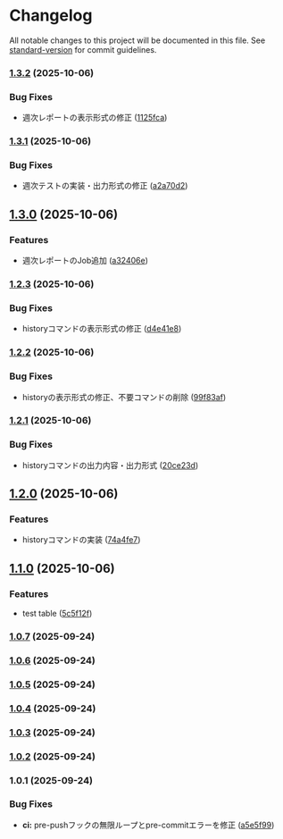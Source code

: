 # Changelog

All notable changes to this project will be documented in this file. See [standard-version](https://github.com/conventional-changelog/standard-version) for commit guidelines.

### [1.3.2](https://github.com/piyoraik/discord-notify/compare/v1.3.1...v1.3.2) (2025-10-06)


### Bug Fixes

* 週次レポートの表示形式の修正 ([1125fca](https://github.com/piyoraik/discord-notify/commit/1125fca5c040b06abe598b590858d25cd8d86025))

### [1.3.1](https://github.com/piyoraik/discord-notify/compare/v1.3.0...v1.3.1) (2025-10-06)


### Bug Fixes

* 週次テストの実装・出力形式の修正 ([a2a70d2](https://github.com/piyoraik/discord-notify/commit/a2a70d24d7db4a758eef2087a6d9192df6dc5571))

## [1.3.0](https://github.com/piyoraik/discord-notify/compare/v1.2.3...v1.3.0) (2025-10-06)


### Features

* 週次レポートのJob追加 ([a32406e](https://github.com/piyoraik/discord-notify/commit/a32406ebcb1fca1083940ab9bdf2be56169d2d13))

### [1.2.3](https://github.com/piyoraik/discord-notify/compare/v1.2.2...v1.2.3) (2025-10-06)


### Bug Fixes

* historyコマンドの表示形式の修正 ([d4e41e8](https://github.com/piyoraik/discord-notify/commit/d4e41e82694d04b2d563cf0af8ab28a5629d2a8d))

### [1.2.2](https://github.com/piyoraik/discord-notify/compare/v1.2.1...v1.2.2) (2025-10-06)


### Bug Fixes

* historyの表示形式の修正、不要コマンドの削除 ([99f83af](https://github.com/piyoraik/discord-notify/commit/99f83aff4e5cf64bb1791d076f500de102b88098))

### [1.2.1](https://github.com/piyoraik/discord-notify/compare/v1.2.0...v1.2.1) (2025-10-06)


### Bug Fixes

* historyコマンドの出力内容・出力形式 ([20ce23d](https://github.com/piyoraik/discord-notify/commit/20ce23d6bb0b2857a8ab07915b0da73908c2067c))

## [1.2.0](https://github.com/piyoraik/discord-notify/compare/v1.1.0...v1.2.0) (2025-10-06)


### Features

* historyコマンドの実装 ([74a4fe7](https://github.com/piyoraik/discord-notify/commit/74a4fe78c8571a3729e72e291de7c1fb26608f08))

## [1.1.0](https://github.com/piyoraik/discord-notify/compare/v1.0.7...v1.1.0) (2025-10-06)


### Features

* test table ([5c5f12f](https://github.com/piyoraik/discord-notify/commit/5c5f12f96873d440ad714b69d446ab16c4f515c8))

### [1.0.7](https://github.com/piyoraik/discord-notify/compare/v1.0.6...v1.0.7) (2025-09-24)

### [1.0.6](https://github.com/piyoraik/discord-notify/compare/v1.0.5...v1.0.6) (2025-09-24)

### [1.0.5](https://github.com/piyoraik/discord-notify/compare/v1.0.4...v1.0.5) (2025-09-24)

### [1.0.4](https://github.com/piyoraik/discord-notify/compare/v1.0.3...v1.0.4) (2025-09-24)

### [1.0.3](https://github.com/piyoraik/discord-notify/compare/v1.0.2...v1.0.3) (2025-09-24)

### [1.0.2](https://github.com/piyoraik/discord-notify/compare/v1.0.1...v1.0.2) (2025-09-24)

### 1.0.1 (2025-09-24)


### Bug Fixes

* **ci:** pre-pushフックの無限ループとpre-commitエラーを修正 ([a5e5f99](https://github.com/piyoraik/discord-notify/commit/a5e5f9960f20151101524e8c798a68f5177f2686))
